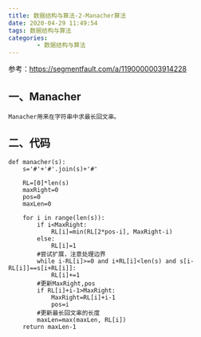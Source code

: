 ```yaml
---
title: 数据结构与算法-2-Manacher算法
date: 2020-04-29 11:49:54
tags: 数据结构与算法
categories:
        - 数据结构与算法
---
```

参考：https://segmentfault.com/a/1190000003914228

## 一、Manacher
    Manacher用来在字符串中求最长回文串。

## 二、代码
```
def manacher(s):
    s='#'+'#'.join(s)+'#'

    RL=[0]*len(s)
    maxRight=0
    pos=0
    maxLen=0

    for i in range(len(s)):
        if i<MaxRight:
            RL[i]=min(RL[2*pos-i], MaxRight-i)
        else:
            RL[i]=1
        #尝试扩展，注意处理边界
        while i-RL[i]>=0 and i+RL[i]<len(s) and s[i-RL[i]]==s[i+RL[i]]:
            RL[i]+=1
        #更新MaxRight,pos
        if RL[i]+i-1>MaxRight:
            MaxRight=RL[i]+i-1
            pos=i
        #更新最长回文串的长度
        maxLen=max(maxLen, RL[i])
    return maxLen-1
```
